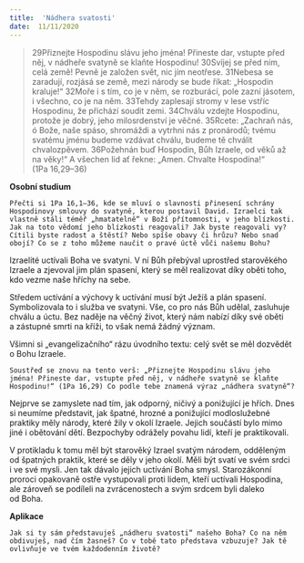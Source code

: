 ```yaml
---
title:  'Nádhera svatosti'
date:  11/11/2020
---
```


> <p></p>
> 29Přiznejte Hospodinu slávu jeho jména! Přineste dar, vstupte před něj, v nádheře svatyně se klaňte Hospodinu! 30Svíjej se před ním, celá země! Pevně je založen svět, nic jím neotřese. 31Nebesa se zaradují, rozjásá se země, mezi národy se bude říkat: „Hospodin kraluje!“ 32Moře i s tím, co je v něm, se rozburácí, pole zazní jásotem, i všechno, co je na něm. 33Tehdy zaplesají stromy v lese vstříc Hospodinu, že přichází soudit zemi. 34Chválu vzdejte Hospodinu, protože je dobrý, jeho milosrdenství je věčné. 35Rcete: „Zachraň nás, ó Bože, naše spáso, shromáždi a vytrhni nás z pronárodů; tvému svatému jménu budeme vzdávat chválu, budeme tě chválit chvalozpěvem. 36Požehnán buď Hospodin, Bůh Izraele, od věků až na věky!“ A všechen lid ať řekne: „Amen. Chvalte Hospodina!“ (1Pa 16,29–36)

**Osobní studium**

`Přečti si 1Pa 16,1–36, kde se mluví o slavnosti přinesení schrány Hospodinovy smlouvy do svatyně, kterou postavil David. Izraelci tak vlastně stáli téměř „hmatatelně“ v Boží přítomnosti, v jeho blízkosti. Jak na toto vědomí jeho blízkosti reagovali? Jak byste reagovali vy? Cítili byste radost a štěstí? Nebo spíše obavy či hrůzu? Nebo snad obojí? Co se z toho můžeme naučit o pravé úctě vůči našemu Bohu?`

Izraelité uctívali Boha ve svatyni. V ní Bůh přebýval uprostřed starověkého Izraele a zjevoval jim plán spasení, který se měl rea­lizovat díky oběti toho, kdo vezme naše hříchy na sebe.

Středem uctívání a výchovy k uctívání musí být Ježíš a plán spasení. Symbolizovala to i služba ve svatyni. Vše, co pro nás Bůh udělal, zasluhuje chválu a úctu. Bez naděje na věčný život, který nám nabízí díky své oběti a zástupné smrti na kříži, to však nemá žádný význam.

Všimni si „evangelizačního“ rázu úvodního textu: celý svět se měl dozvědět o Bohu Izraele.

`Soustřeď se znovu na tento verš: „Přiznejte Hospodinu slávu jeho jména! Přineste dar, vstupte před něj, v nádheře svatyně se klaňte Hospodinu!“ (1Pa 16,29) Co podle tebe znamená výraz „nádhera svatyně“?`

Nejprve se zamyslete nad tím, jak odporný, ničivý a ponižující je hřích. Dnes si ne­umíme představit, jak špatné, hrozné a ponižující modloslužebné praktiky měly národy, které žily v okolí Izraele. Jejich součástí bylo mimo jiné i obětování dětí. Bezpochyby odrážely povahu lidí, kteří je praktikovali.

V protikladu k tomu měl být starověký Izrael svatým národem, odděleným od špatných praktik, které se děly v jeho okolí. Měli být svatí ve svém srdci i ve své mysli. Jen tak dávalo jejich uctívání Boha smysl. Starozákonní proroci opakovaně ostře vystupovali proti lidem, kteří uctívali Hospodina, ale zároveň se podíleli na zvrácenostech a svým srdcem byli daleko od Boha.

**Aplikace**

`Jak si ty sám představuješ „nádheru svatosti“ našeho Boha? Co na něm obdivuješ, nad čím žasneš? Co v tobě tato představa vzbuzuje? Jak tě ovlivňuje ve tvém každodenním životě?`